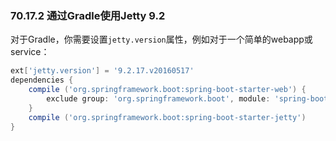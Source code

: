 ### 70.17.2 通过Gradle使用Jetty 9.2

对于Gradle，你需要设置`jetty.version`属性，例如对于一个简单的webapp或service：
```gradle
ext['jetty.version'] = '9.2.17.v20160517'
dependencies {
    compile ('org.springframework.boot:spring-boot-starter-web') {
        exclude group: 'org.springframework.boot', module: 'spring-boot-starter-tomcat'
    }
    compile ('org.springframework.boot:spring-boot-starter-jetty')
}
```
